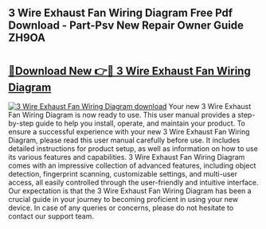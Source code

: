 ## 3 Wire Exhaust Fan Wiring Diagram Free Pdf Download - Part-Psv New Repair Owner Guide ZH9OA

# <h2><a href="http://dflxe2t.blite.top/?on=3+Wire+Exhaust+Fan+Wiring+Diagram">🔗Download New 👉🔴 3 Wire Exhaust Fan Wiring Diagram</a></h2>

[![3 Wire Exhaust Fan Wiring Diagram download](https://i.imgur.com/lujVjoI.png)](http://dflxe2t.blite.top/?on=3+Wire+Exhaust+Fan+Wiring+Diagram)
Your new 3 Wire Exhaust Fan Wiring Diagram is now ready to use. This user manual provides a step-by-step guide to help you install, operate, and maintain your product. To ensure a successful experience with your new 3 Wire Exhaust Fan Wiring Diagram, please read this user manual carefully before use. It includes detailed instructions for product setup, as well as information on how to use its various features and capabilities. 3 Wire Exhaust Fan Wiring Diagram comes with an impressive collection of advanced features, including object detection, fingerprint scanning, customizable settings, and multi-user access, all easily controlled through the user-friendly and intuitive interface. Our expectation is that the 3 Wire Exhaust Fan Wiring Diagram has been a crucial guide in your journey to becoming proficient in using your new device. In case of any queries or concerns, please do not hesitate to contact our support team.
